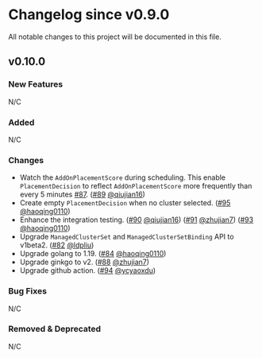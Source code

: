 # Changelog since v0.9.0
All notable changes to this project will be documented in this file.

## v0.10.0

### New Features
N/C

### Added
N/C

### Changes
* Watch the `AddOnPlacementScore` during scheduling. This enable `PlacementDecision` to reflect `AddOnPlacementScore` more frequently than every 5 minutes [#87](https://github.com/open-cluster-management-io/placement/issues/87). ([#89](https://github.com/open-cluster-management-io/placement/pull/89) [@qiujian16](https://github.com/qiujian16))
* Create empty `PlacementDecision` when no cluster selected. ([#95](https://github.com/open-cluster-management-io/placement/pull/95) [@haoqing0110](https://github.com/haoqing0110))
* Enhance the integration testing. ([#90](https://github.com/open-cluster-management-io/placement/pull/90) [@qiujian16](https://github.com/qiujian16)) ([#91](https://github.com/open-cluster-management-io/placement/pull/91) [@zhujian7](https://github.com/zhujian7)) ([#93](https://github.com/open-cluster-management-io/placement/pull/93) [@haoqing0110](https://github.com/haoqing0110))
* Upgrade `ManagedClusterSet` and `ManagedClusterSetBinding` API to v1beta2. ([#82](https://github.com/open-cluster-management-io/placement/pull/82) [@ldpliu](https://github.com/ldpliu))
* Upgrade golang to 1.19. ([#84](https://github.com/open-cluster-management-io/placement/pull/84) [@haoqing0110](https://github.com/haoqing0110))
* Upgrade ginkgo to v2. ([#88](https://github.com/open-cluster-management-io/placement/pull/88) [@zhujian7](https://github.com/zhujian7))
* Upgrade github action. ([#94](https://github.com/open-cluster-management-io/placement/pull/94) [@ycyaoxdu](https://github.com/ycyaoxdu))

### Bug Fixes
N/C

### Removed & Deprecated
N/C